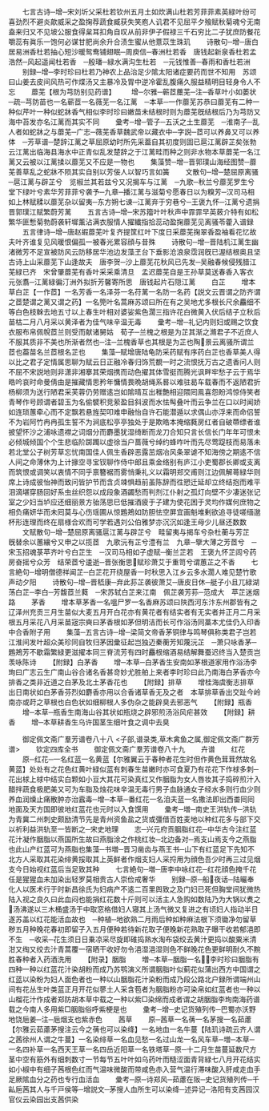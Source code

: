 <!-- { "loadSidebar": true } -->
　　七言古诗─增─宋刘圻父采杜若钦州五月土如炊满山杜若芳菲菲素英緑叶纷可喜劲烈不避炎歊威采之盈掬荐蔬食臧获失笑庖人讥君不见屈平夕飱赋秋菊魂兮无南盍来归又不见坡公服食得枲耳扣角自叹从前非伊子假禄三千石穷比二子犹庶防餐花嚼蕊有眞乐一饱何必谋甘肥尚余升合渍生蜜从他薏苡生珠玑
　　诗散句─增─唐白居易洲香杜若抽心短沙暖鸳鸯铺翅眠─周庾信─春洲杜若香　唐钱起新泉香杜若孟浩然─风起遥闻杜若香　─殷璠─緑水满沟生杜若　─元钱惟善─春雨和香杜若洲
　　别録─增─李时珍曰杜若乃神农上品治足少隂太阳诸症要药而世不知用　苏颂曰山姜去皮间风热可作煠汤又主暴冷及胃中逆冷霍乱腹痛久服益精明目轻身令人不忘
　　蘼芜【根为芎防别见药谱】
　　增─尔雅─蕲茝蘪芜─注─香草叶小如萎状─疏─芎防苗也一名蕲茝一名薇芜一名江蓠　─本草─一作蘼芜苏恭曰蘼芜有二种一种似芹叶一种似蛇牀香气相似李时珍曰嫩苗未结根时则为蘼芜旣结根后乃为芎防又海中苔发亦名江蓠而其实不同
　　彚考─增─管子─五沃之土生蘼芜　─淮南子─乱人者如蛇牀之与蘼芜─广志─薇芜香草魏武帝以藏衣中─字説─茝可以养鼻又可以养体　─芳草谱─楚辞江蓠之草屈原幼时所先采葢自其初度则固已扈江蓠辟芷矣张勃云江蓠出临海县海水中正青似乱发楚辞之于江蓠畦而种之则非水物本草蘼芜一名江蓠又云被以江蓠揉以蘼芜又不应是一物也
　　集藻赞─增─晋郭璞山海经图赞─蘼芜善草乱之蛇牀不陨其实自别以芳佞人以智巧言如簧
　　文散句─增─楚屈原离骚─扈江蓠与辟芷兮　览椒兰其若兹兮又况揭车与江蓠　─九歌─秋兰兮蘼芜罗生兮堂下绿叶兮素华芳菲菲兮袭予─九章─播江蓠与滋菊兮愿春日以为糗芳─汉司马相如上林赋糅以蘼芜杂以留夷─东方朔七谏─江蓠弃于穷巷兮─王褒九怀─江蓠兮遗捐　晋郭璞江赋繁蔚芳蓠
　　五言古诗─增─宋苏籀叶叶秋声中霏霏早英蓛介特有如松繁华匪慙菊勃蔚袭轩墀薰沾满衣服情人擢纎指拾蕊动盈掬蘼芜见离骚苓藿入谱録
　　五言律诗─增─唐赵嘏蘼芜叶复齐提筐红叶下度日采蘼芜掬翠香盈袖看花忆故夫叶齐谁复见风暖恨偏孤一被春光累容顔与昔殊
　　诗散句─增─晋陆机江蓠生幽渚微芳不足宣被防风云防移居华池边发藻玊台下垂影沧浪泉霑润旣已渥结根奥且坚　古诗上山采蘼芜下山逢故夫　唐李贺─沙上蘼芜花秋风已先发─吴融春候侵残腊江芜緑已齐　宋曾肇蘼芜有香叶采采乘清旦　孟迟蘼芜自是王孙草莫送春香入客衣　元张翥─江蓠緑徧汀洲外拟折芳馨寄所思　唐钱起片石隠江蓠
　　白芷
　　增本草白芷【一作茝】一名芳香一名泽芬一名苻蓠一名防一名药【説文云晋谓之防齐谓之茝楚谓之蓠又谓之药】一名筦叶名蒿麻苏颂曰所在有之吴地尤多根长尺余麤细不等白色枝榦去地五寸以上春生叶相对婆娑紫色濶三指许花白微黄入伏后结子立秋后苗枯二月八月采以黄泽者为佳气味辛温无毒
　　彚考─增─礼记内则妇或赐之饮食衣服布帛佩帨茝兰则受而献诸舅姑　荀子─兰槐之根是为芷其渐之滫君子不近庶人不服其质非不美也所渐者然也─注─兰槐香草也其根是为芷也陶景云离骚所谓兰茝也葢苗名兰茝根名芷也
　　集藻─赋增唐陆龟防采药赋有序药白芷也香草美人得以比之君子定情属思聊为赋云日正融冷春归饰荒覩一时之流恨抚万古之遗香问人则不屈不宋説地则非潇非湘搴其荣烟携而动色擢其体雪挺而腾光讽畔牢愁子云于焉华皓吟哀时命曼倩由是摧藏情思矜年慵情畏晩胡绳系晷以难驻曷车载春而不返陋君折杨柳须为送行陋君采芙蓉仍劳赠逺岂如隂晴互出稚艶相迎隈囘鳯喜怨盼鸿惊侍笑者青琴作号顾谓者碧玉为名偷襞积竞萦盈目斜波而水怯髩叠叶而云争兰在口以时闻娇如连琐蕙牵心而不定飘若悬旌契叩难申融怡自许石能潜遁以求偶山亦浮来而命侣誓不为岩阿竹冉冉孤生誓不为涧底松亭亭独处于是欺皓本掩缩蕤房红者自破蔕缥者谁披望怀沙之浦咏遗襟之词烟分而麝墨犹湿绮断而龙刀合知只言长信长门年年可恨未必倾城倾国个个生悲临阶踯躅以虚徐当户蔷薇兮绰约蜂咋叶而先尽莺踶枝而易落未若北堂公子树芳草忘忧南国佳人佩生香辟恶露茁烟冶风条翠谑不知海傍之期逺不信人间之命薄休为上计掾空寻宝钗聊作侍中郎且乘金络别有庐江小吏蜀郡长卿或支离而筑恨或调笑以衷情不同乎禀簪裾而雾悄秉礼义以霜明郑交甫则江边佩解蕚緑华则席上诗成彼怡神而致问皆护节而含贞竦惧趋前虽陈辞而徃愬迁延却立终结抱而难平泪滴堪穿肠回好系虫丝织怨以成段象酒蠲愁而判剂江仆射之孤灯向壁不少凄迷张记室之少妇当垆应还细丽景方骀荡思巳低摧酒疲于子建为使花困于灵均作媒何庶物之相负痛妍华而未囘莫与心伤瑶圃从惊鶗鴂如防胆怯空屏宜画魁堆剰欲追寻徒嗟缅邈杯形连理而终在扇様合欢而可学若遇刘公伯雅梦亦沉沉如逢王母少儿昼还数数
　　文赋散句─增─楚屈原离骚扈江蓠与辟芷兮　畦留夷与揭车兮杂杜蘅与芳芷　旣替余以蕙纕兮又申之以揽茝　九歌沅有芷兮澧有兰　九章─擥大薄之芳茝兮　─宋玉招魂菉苹齐叶兮白芷生　─汉司马相如子虚赋─衡兰芷若　王褒九怀芷闾兮药房奋摇兮众芳　结荣茝兮逶逝─晋张衡思赋珍萧艾于重笥兮谓蕙芷之不香
　　七言絶句─增明僧德祥闻芷─白芷花开绕屋香一时秋思入江乡云多水濶人难见楚竹歌声动夕阳
　　诗散句─增─晋嵇康─弃此荪芷袭彼萧艾─唐皮日休─艇子小且兀緑湖荡白芷─李白─芳馥茝兰蕤　─宋苏轼白芷来江南　佩芷袭芳荪─范成大　苹芷迷烟路
　　茅香
　　增本草茅香一名嗢尸罗一名香麻苏颂曰陜西河东汴东州郡皆有之辽泽州充贡三月生苗似大麦五月开白花亦有黄花者有结实者有无实者并正月二月采根五月采花八月采苗宼宗奭曰茅香根如茅但明洁而长可作浴汤同藁本尤佳仍入印香中合香附子用
　　集藻─五言古诗─增─梁简文帝香茅铜律与鸣琴俱称类君子岂若江淮间发叶超众美珍同自牧归茅因彚征起岂独迈秦蘅芳知蔑沅芷　─萧只咏香茅─鶗鴂芳不歇霜繁緑更滋擢本同三脊流芳有四时麤根缩酒易结解舞蚕迟终当入楚贡岂羡咏陈诗
　　【附録】白茅香
　　增─本草─白茅香生安南如茅根道家用作浴汤李珣曰广志云生广南山谷合诸名香甚竒妙尤胜舶上来者李时珍曰此乃南海白茅香亦今排香之类非近道之白茅及北土茅香花也
　　【附録】排草
　　增桂海虞衡志排草出日南状如白茅香芬烈如麝香亦用以合香诸草香无及之者　本草排草香出交趾今岭南亦或莳之草根也白色状如细柳根人多伪杂之能辟臭去邪恶气
　　【附録】瓶香
　　增─本草─瓶香生南海山谷其状如瓶烧之辟邪煎汤浴风疟甚效
　　【附録】耕香
　　增─本草耕香生乌许国茎生细叶食之调中去臭

　　御定佩文斋广羣芳谱卷八十八
<子部,谱录类,草木禽鱼之属,御定佩文斋广群芳谱>
　　钦定四库全书
　　御定佩文斋广羣芳谱卷八十九
　　卉谱
　　红花
　　原─红花─一名红蓝一名黄蓝【尔雅翼云于春种者花生时但作黄色茸茸然故名黄蓝】处处有之花色红黄叶緑似蓝有刺春生苗嫩时亦可食夏乃有花花下作梂多刺─花出梂上梂中结实白颗如小豆大其花可染真红又作胭脂为女人唇妆其子捣碎煎汁入醋拌蔬食极肥美又可为车脂及烛花味辛温无毒行男子血脉通女子经水多则行血少则养血润燥止痛散肿亦治蠧毒─增─本草─番红花一名洎夫蓝一名撒法即出西畨囘囘地面及天方国即彼地红蓝花也元时以入食馔用
　　彚考─増─南史王洪轨传─洪轨为青冀二州刺史颇励清节先是青州资鱼盐之货或彊借百姓麦地以种红花多与部下交以祈利益洪轨至一皆断之─宋史地理
　　志─兴元府贡胭脂红花─中华古今注红蓝花汁凝作胭脂以燕国所生故曰燕脂涂之作桃红妆─北边备对─焉支山焉支今之燕脂也此山产红蓝可为燕脂也集藻─书増─晋习凿齿与燕王书─山下有红蓝足下先知不北方人采取其花染绯黄挼取其上英鲜者作烟支妇人采捋用为顔色吾少时再三过见烟支今日始视红蓝后当足致其种
　　七言絶句─増─唐李中咏红花─红花顔色掩千花任是猩猩血未加染出轻罗莫相贵古人崇俭戒奢华
　　别録─原─船夜话─陆曮奉化人以医术行于时新昌徐氏为妇病产不逺二百里舆致之及门妇已死但胸堂间犹微热陆入视之良久曰此血闷也能捐红花数十斤则可以活主人急购如数陆乃为大锅以煑之汤沸遂以三木桶盛汤于中取窓格借妇人寝其上汤气微又复进之有顷妇人指动半日遂苏盖以红花能活血故也　─种植─地欲熟二月雨后种如种麻法根下须锄净勿留草秽五月种晚花春初即留子入五月便种若待新花取子便晚新花熟取子曝干收若郁浥即不生　─收采─花生须日日乗凉采尽旋即碓捣熟水淘布袋绞去黄汁更捣以酸粟米清泔又绹又绞去汁青蒿覆一宿晒干收好勿令浥湿浥湿则色不鲜晚花色更鲜明耐久不黦胜春种者入药酒洗用
　　【附录】胭脂
　　増─本草─胭脂一名李时珍曰胭脂有四种一种以红蓝花汁染胡粉而成乃苏鹗演义所谓胭脂叶似蓟花似蒲出西方中国谓之红蓝以染粉为妇人面色者也一种以山胭脂花汁染粉而成乃段公路北户録所谓端州山间有花丛生叶类蓝正月开花似蓼土人采含苞者为胭脂粉亦可染帛如红蓝者也一种以山榴花汁作成者郑防胡本草中载之一种以紫□染绵而成者谓之胡胭脂李珣南海药谱载之今南人多用紫□胭脂俗呼紫梗是也
　　彚考─增─史记货殖列传─巴蜀亦沃野地饶巵姜─注─巵烟支也紫赤色
　　茜草
　　原─茜草一名蒨一名茅搜一名茹藘【尔雅云茹藘茅搜注云今之蒨也可以染绛】一名地血一名牛蔓【陆玑诗疏云齐人谓之茜徐州人谓之牛蔓】一名染绯草一名血见愁一名过山龙一名风车草─増─本草─一名四补草一名西天王草一名四岳近阳草一名铁塔草─原─十二月生苗蔓延数尺方茎中空有筋外有细刺数寸一节每节五叶叶如乌药叶而糙涩面青背緑七八月开花结实如小椒中有细子茜根色红而气温味微酸而带咸色赤入营气温行滞味酸入肝咸走血手足厥隂血分之药也专行血活血
　　彚考─原─诗郑风─茹藘在阪─史记货殖列传─千畆巵茜其人与千戸侯等─增説文─茅搜人血所生可以染绛─述异记─洛阳有支茜园汉官仪云染园出支茜供染
